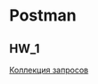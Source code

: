 # Postman

## HW_1

[Коллекция запросов](https://github.com/zakharov-dmitriy/hw_tasks/blob/main/Postman/HW_1-34_group.postman_collection.json)
